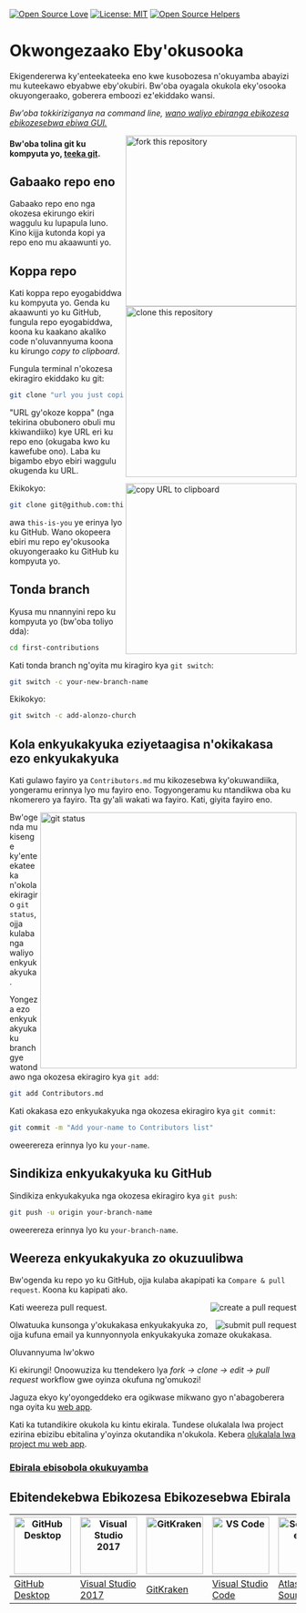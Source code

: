 [![Open Source Love](https://firstcontributions.github.io/open-source-badges/badges/open-source-v1/open-source.svg)](https://github.com/firstcontributions/open-source-badges)
[![License: MIT](https://img.shields.io/badge/License-MIT-green.svg)](https://opensource.org/licenses/MIT)
[![Open Source Helpers](https://www.codetriage.com/roshanjossey/first-contributions/badges/users.svg)](https://www.codetriage.com/roshanjossey/first-contributions)

# Okwongezaako Eby'okusooka

Ekigendererwa ky'enteekateeka eno kwe kusobozesa n'okuyamba abayizi mu kuteekawo ebyabwe eby'okubiri. Bw'oba oyagala okukola eky'osooka okuyongeraako, goberera emboozi ez'ekiddako wansi.

_Bw'oba tokkiriziganya na command line, [wano waliyo ebiranga ebikozesa ebikozesebwa ebiwa GUI.](#tutorials-using-other-tools)_

<img align="right" width="300" src="https://firstcontributions.github.io/assets/Readme/fork.png" alt="fork this repository" />

#### Bw'oba tolina git ku kompyuta yo, [teeka git](https://docs.github.com/en/get-started/quickstart/set-up-git).

## Gabaako repo eno

Gabaako repo eno nga okozesa ekirungo ekiri waggulu ku lupapula luno. Kino kijja kutonda kopi ya repo eno mu akaawunti yo.

## Koppa repo

<img align="right" width="300" src="https://firstcontributions.github.io/assets/Readme/clone.png" alt="clone this repository" />

Kati koppa repo eyogabiddwa ku kompyuta yo. Genda ku akaawunti yo ku GitHub, fungula repo eyogabiddwa, koona ku kaakano akaliko code n'oluvannyuma koona ku kirungo  _copy to clipboard_.

Fungula terminal n'okozesa ekiragiro ekiddako ku git:

```bash
git clone "url you just copied"
```

"URL gy'okoze koppa" (nga tekirina obubonero obuli mu kkiwandiiko) kye URL eri ku repo eno (okugaba kwo ku kawefube ono). Laba ku bigambo ebyo ebiri waggulu okugenda ku URL.

<img align="right" width="300" src="https://firstcontributions.github.io/assets/Readme/copy-to-clipboard.png" alt="copy URL to clipboard" />

Ekikokyo:

```bash
git clone git@github.com:this-is-you/first-contributions.git
```

awa `this-is-you` ye erinya lyo ku GitHub. Wano okopeera ebiri mu repo ey'okusooka okuyongeraako ku GitHub ku kompyuta yo.

## Tonda branch

Kyusa mu nnannyini repo ku kompyuta yo (bw'oba toliyo dda):

```bash
cd first-contributions
```

Kati tonda branch ng'oyita mu kiragiro kya `git switch`:

```bash
git switch -c your-new-branch-name
```

Ekikokyo:

```bash
git switch -c add-alonzo-church
```

## Kola enkyukakyuka eziyetaagisa n'okikakasa ezo enkyukakyuka

Kati gulawo fayiro ya `Contributors.md` mu kikozesebwa ky'okuwandiika, yongeramu erinnya lyo mu fayiro eno. Togyongeramu ku ntandikwa oba ku nkomerero ya fayiro. Tta gy'ali wakati wa fayiro. Kati, giyita fayiro eno.

<img align="right" width="450" src="https://firstcontributions.github.io/assets/Readme/git-status.png" alt="git status" />

Bw'ogenda mu kisenge ky'enteekateeka n'okola ekiragiro `git status`, ojja kulaba nga waliyo enkyukakyuka.

Yongeza ezo enkyukakyuka ku branch gye watondawo nga okozesa ekiragiro kya `git add`:

```bash
git add Contributors.md
```

Kati okakasa ezo enkyukakyuka nga okozesa ekiragiro kya `git commit`:

```bash
git commit -m "Add your-name to Contributors list"
```

oweerereza erinnya lyo ku `your-name`.

## Sindikiza enkyukakyuka ku GitHub

Sindikiza enkyukakyuka nga okozesa ekiragiro kya `git push`:

```bash
git push -u origin your-branch-name
```

oweerereza erinnya lyo ku  `your-branch-name`.

## Weereza enkyukakyuka zo okuzuulibwa

Bw'ogenda ku repo yo ku GitHub, ojja kulaba akapipati ka `Compare & pull request`. Koona ku kapipati ako.

<img style="float: right;" src="https://firstcontributions.github.io/assets/Readme/compare-and-pull.png" alt="create a pull request" />

Kati weereza pull request.

<img style="float: right;" src="https://firstcontributions.github.io/assets/Readme/submit-pull-request.png" alt="submit pull request" />

Olwatuuka kunsonga y'okukakasa enkyukakyuka zo, ojja kufuna email ya kunnyonnyola enkyukakyuka zomaze okukakasa.

Oluvannyuma lw'okwo

Ki ekirungi! Onoowuziza ku ttendekero lya _fork -> clone -> edit -> pull request_ workflow gwe oyinza okufuna ng'omukozi!

Jaguza ekyo ky'oyongeddeko era ogikwase mikwano gyo n'abagoberera nga oyita ku [web app](https://firstcontributions.github.io/#social-share).

Kati ka tutandikire okukola ku kintu ekirala. Tundese olukalala lwa project ezirina ebizibu ebitalina y'oyinza okutandika n'okukola. Kebera [olukalala lwa project mu web app](https://firstcontributions.github.io/#project-list).

### [Ebirala ebisobola okukuyamba](additional-material/git_workflow_scenarios/additional-material.md)

## Ebitendekebwa Ebikozesa Ebikozesebwa Ebirala

| <a href="gui-tool-tutorials/github-desktop-tutorial.md"><img alt="GitHub Desktop" src="https://desktop.github.com/images/desktop-icon.svg" width="100"></a> | <a href="gui-tool-tutorials/github-windows-vs2017-tutorial.md"><img alt="Visual Studio 2017" src="https://upload.wikimedia.org/wikipedia/commons/c/cd/Visual_Studio_2017_Logo.svg" width="100"></a> | <a href="gui-tool-tutorials/gitkraken-tutorial.md"><img alt="GitKraken" src="https://firstcontributions.github.io/assets/gui-tool-tutorials/gitkraken-tutorial/gk-icon.png" width="100"></a> | <a href="gui-tool-tutorials/github-windows-vs-code-tutorial.md"><img alt="VS Code" src="https://upload.wikimedia.org/wikipedia/commons/2/2d/Visual_Studio_Code_1.18_icon.svg" width=100></a> | <a href="gui-tool-tutorials/sourcetree-macos-tutorial.md"><img alt="Sourcetree App" src="https://wac-cdn.atlassian.com/dam/jcr:81b15cde-be2e-4f4a-8af7-9436f4a1b431/Sourcetree-icon-blue.svg" width=100></a> | <a href="gui-tool-tutorials/github-windows-intellij-tutorial.md"><img alt="IntelliJ IDEA" src="https://upload.wikimedia.org/wikipedia/commons/thumb/9/9c/IntelliJ_IDEA_Icon.svg/512px-IntelliJ_IDEA_Icon.svg.png" width=100></a> |
| ----------------------------------------------------------------------------------------------------------------------------------------------------------- | --------------------------------------------------------------------------------------------------------------------------------------------------------------------------------------------------- | -------------------------------------------------------------------------------------------------------------------------------------------------------------------------------------------- | -------------------------------------------------------------------------------------------------------------------------------------------------------------------------------------------- | ------------------------------------------------------------------------------------------------------------------------------------------------------------------------------------------------------------ | -------------------------------------------------------------------------------------------------------------------------------------------------------------------------------------------------------------------------------- |
| [GitHub Desktop](gui-tool-tutorials/github-desktop-tutorial.md)                                                                                             | [Visual Studio 2017](gui-tool-tutorials/github-windows-vs2017-tutorial.md)                                                                                                                          | [GitKraken](gui-tool-tutorials/gitkraken-tutorial.md)                                                                                                                                        | [Visual Studio Code](gui-tool-tutorials/github-windows-vs-code-tutorial.md)                                                                                                                  | [Atlassian Sourcetree](gui-tool-tutorials/sourcetree-macos-tutorial.md)                                                                                                                                      | [IntelliJ IDEA](gui-tool-tutorials/github-windows-intellij-tutorial.md)                                                                                                                                                          |

